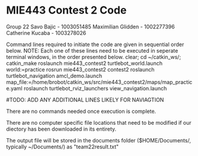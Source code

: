 # MIE443 Contest 2 Code
Group 22
Savo Bajic - 1003051485 
Maximilian Glidden - 1002277396
Catherine Kucaba - 1003278026

Command lines required to initiate the code are given in sequential order below. NOTE: Each one of these lines need to be executed in seperate terminal windows, in the order presented below. 
clear; cd ~/catkin_ws/; catkin_make
roslaunch mie443_contest2 turtlebot_world.launch world:=practice
rosrun mie443_contest2 contest2
roslaunch turtlebot_navigation amcl_demo.launch map_file:=/home/brobot/catkin_ws/src/mie443_contest2/maps/map_practice.yaml
roslaunch turtlebot_rviz_launchers view_navigation.launch

#TODO: ADD ANY ADDITIONAL LINES LIKELY FOR NAVIAGTION

There are no commands needed once execution is complete.

There are no computer specific file locations that need to be modified if our diectory has been downloaded in its entirety.

The output file will be stored in the documents folder ($HOME/Documents/, typically ~/Documents/) as "team22result.txt"
